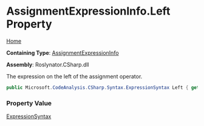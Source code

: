 # AssignmentExpressionInfo\.Left Property

[Home](../../../../../README.md)

**Containing Type**: [AssignmentExpressionInfo](../README.md)

**Assembly**: Roslynator\.CSharp\.dll

  
The expression on the left of the assignment operator\.

```csharp
public Microsoft.CodeAnalysis.CSharp.Syntax.ExpressionSyntax Left { get; }
```

### Property Value

[ExpressionSyntax](https://docs.microsoft.com/en-us/dotnet/api/microsoft.codeanalysis.csharp.syntax.expressionsyntax)

